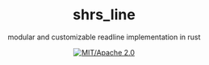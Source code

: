
<div align="center">

# shrs_line

modular and customizable readline implementation in rust

[![MIT/Apache 2.0](https://img.shields.io/badge/license-MIT%2FApache-blue.svg)](#)

</div>
